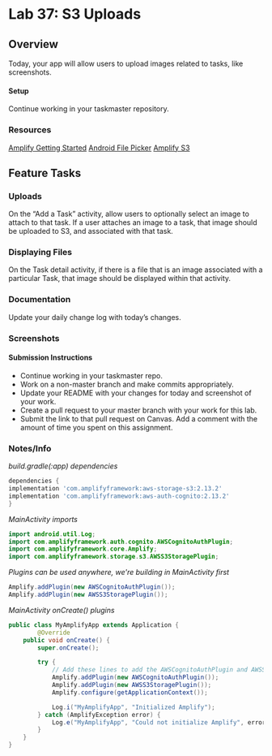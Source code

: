 # Lab 37: S3 Uploads

## Overview
Today, your app will allow users to upload images related to tasks, like screenshots.

#### Setup
Continue working in your taskmaster repository.

### Resources
[Amplify Getting Started](https://aws-amplify.github.io/docs/)
[Android File Picker](https://developer.android.com/guide/topics/providers/document-provider)
[Amplify S3](https://docs.amplify.aws/lib/storage/getting-started/q/platform/android/)

## Feature Tasks

### Uploads
On the “Add a Task” activity, allow users to optionally select an image to attach to that task. If a user attaches an image to a task, that image should be uploaded to S3, and associated with that task.

### Displaying Files
On the Task detail activity, if there is a file that is an image associated with a particular Task, that image should be displayed within that activity.

### Documentation
Update your daily change log with today’s changes.

### Screenshots

[//]: # (<img src="../screenshots/labXX/XXX.png" alt="XXX" width="200"/>)
[//]: # (<img src="../screenshots/labXX/XXX.png" alt="XXX" width="200"/>)
[//]: # (<img src="../screenshots/labXX/XXX.png" alt="XXX" width="200"/>)



#### Submission Instructions
* Continue working in your taskmaster repo.
* Work on a non-master branch and make commits appropriately.
* Update your README with your changes for today and screenshot of your work.
* Create a pull request to your master branch with your work for this lab.
* Submit the link to that pull request on Canvas. Add a comment with the amount of time you spent on this assignment.

### Notes/Info

*build.gradle(:app) dependencies*
```groovy
dependencies {
implementation 'com.amplifyframework:aws-storage-s3:2.13.2'
implementation 'com.amplifyframework:aws-auth-cognito:2.13.2'
}
```

*MainActivity imports*
```java
import android.util.Log;
import com.amplifyframework.auth.cognito.AWSCognitoAuthPlugin;
import com.amplifyframework.core.Amplify;
import com.amplifyframework.storage.s3.AWSS3StoragePlugin;
```

*Plugins can be used anywhere, we're building in MainActivity first* 
```java	
Amplify.addPlugin(new AWSCognitoAuthPlugin());
Amplify.addPlugin(new AWSS3StoragePlugin());
```


*MainActivity onCreate() plugins*
```java
public class MyAmplifyApp extends Application {
    	@Override
   	public void onCreate() {
        super.onCreate();

        try {
            // Add these lines to add the AWSCognitoAuthPlugin and AWSS3StoragePlugin plugins
            Amplify.addPlugin(new AWSCognitoAuthPlugin());
            Amplify.addPlugin(new AWSS3StoragePlugin());
            Amplify.configure(getApplicationContext());

            Log.i("MyAmplifyApp", "Initialized Amplify");
        } catch (AmplifyException error) {
            Log.e("MyAmplifyApp", "Could not initialize Amplify", error);
        }
    }
}
```
	

